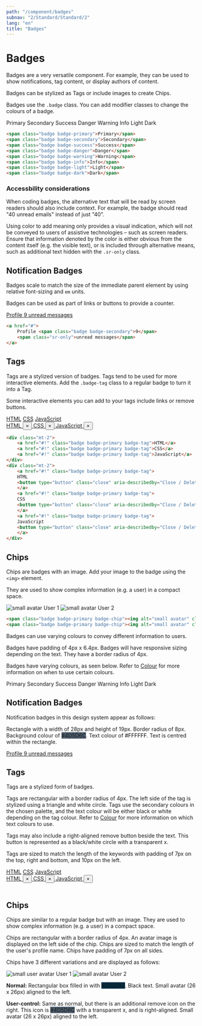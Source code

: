 ```yaml
---
path: "/component/badges"
subnav: "2/Standard/Standard/2"
lang: "en"
title: "Badges"
---
```


<helmet>
<title> Badges - Aurora Design System </title>
</helmet>

# Badges

Badges are a very versatile component. For example, they can be used to show notifications, tag content, or display authors of content. 

Badges can be stylized as Tags or include images to create Chips. 

<documentationtabs remove="react">
    <doctabpanel type="html">

Badges use the `.badge` class. You can add modifier classes to change the colours of a badge. 

<div class="mt-3 mb-3">
  <span class="badge badge-primary">Primary</span>
  <span class="badge badge-secondary">Secondary</span>
  <span class="badge badge-success">Success</span>
  <span class="badge badge-danger">Danger</span>
  <span class="badge badge-warning">Warning</span>
  <span class="badge badge-info">Info</span>
  <span class="badge badge-light">Light</span>
  <span class="badge badge-dark">Dark</span>
</div>

```html
<span class="badge badge-primary">Primary</span>
<span class="badge badge-secondary">Secondary</span>
<span class="badge badge-success">Success</span>
<span class="badge badge-danger">Danger</span>
<span class="badge badge-warning">Warning</span>
<span class="badge badge-info">Info</span>
<span class="badge badge-light">Light</span>
<span class="badge badge-dark">Dark</span>
```

### Accessbility considerations
        
When coding badges, the alternative text that will be read by screen readers should also include context. For example, the badge should read "40 unread emails" instead of just "40".

Using color to add meaning only provides a visual indication, which will not be conveyed to users of assistive technologies – such as screen readers. Ensure that information denoted by the color is either obvious from the content itself (e.g. the visible text), or is included through alternative means, such as additional text hidden with the `.sr-only` class.
        
## Notification Badges

Badges scale to match the size of the immediate parent element by using relative font-sizing and `em` units.

Badges can be used as part of links or buttons to provide a counter.
        
<div class="mt-3 mb-3">
  <a href="#">
    Profile <span class="badge badge-secondary">9</span>
    <span class="sr-only">unread messages</span>
  </a>
</div>

```html 
<a href="#">
    Profile <span class="badge badge-secondary">9</span>
    <span class="sr-only">unread messages</span>
</a>
```

## Tags

Tags are a stylized version of badges. Tags tend to be used for more interactive elements. Add the `.badge-tag` class to a regular badge to turn it into a Tag. 

Some interactive elements you can add to your tags include links or remove buttons. 

<div class="mt-2">
    <a href="#!" class="badge badge-primary badge-tag">HTML</a>
    <a href="#!" class="badge badge-primary badge-tag">CSS</a>
    <a href="#!" class="badge badge-primary badge-tag">JavaScript</a>
</div>
<div class="mt-2">
    <a href="#!" class="badge badge-primary badge-tag">
    HTML
    <button type="button" class="close" aria-describedby="Close / Delete"><span aria-hidden="true">×</span></button>
    </a>
    <a href="#!" class="badge badge-primary badge-tag">
    CSS
    <button type="button" class="close" aria-describedby="Close / Delete"><span aria-hidden="true">×</span></button>
    </a>
    <a href="#!" class="badge badge-primary badge-tag">
    JavaScript
    <button type="button" class="close" aria-describedby="Close / Delete"><span aria-hidden="true">×</span></button>
    </a>
</div>

```html
<div class="mt-2">
    <a href="#!" class="badge badge-primary badge-tag">HTML</a>
    <a href="#!" class="badge badge-primary badge-tag">CSS</a>
    <a href="#!" class="badge badge-primary badge-tag">JavaScript</a>
</div>
<div class="mt-2">
    <a href="#!" class="badge badge-primary badge-tag">
    HTML
    <button type="button" class="close" aria-describedby="Close / Delete"><span aria-hidden="true">×</span></button>
    </a>
    <a href="#!" class="badge badge-primary badge-tag">
    CSS
    <button type="button" class="close" aria-describedby="Close / Delete"><span aria-hidden="true">×</span></button>
    </a>
    <a href="#!" class="badge badge-primary badge-tag">
    JavaScript
    <button type="button" class="close" aria-describedby="Close / Delete"><span aria-hidden="true">×</span></button>
    </a>
</div>
```

## Chips

Chips are badges with an image. Add your image to the badge using the `<img>` element. 

They are used to show complex information (e.g. a user) in a compact space.

<span class="badge badge-primary badge-chip"><img alt="small avatar" class="avatar avatar-sm" src="https://bit.ly/2GLjkzx"> User 1</span>
<span class="badge badge-primary badge-chip"><img alt="small avatar" class="avatar avatar-sm" src="https://bit.ly/2GLjkzx"> User 2</span>

```html
<span class="badge badge-primary badge-chip"><img alt="small avatar" class="avatar avatar-sm" src="https://bit.ly/2GLjkzx"> User 1</span>
<span class="badge badge-primary badge-chip"><img alt="small avatar" class="avatar avatar-sm" src="https://bit.ly/2GLjkzx"> User 2</span>
```
    
</doctabpanel>
    <doctabpanel type="design">


Badges can use varying colours to convey different information to users. 

Badges have padding of 4px x 6.4px. Badges will have responsive sizing depending on the text. They have a border radius of 4px. 

Badges have varying colours, as seen below. Refer to [Colour](/component/colour) for more information on when to use certain colours. 

<div class="mt-3 mb-3">
  <span class="badge badge-primary">Primary</span>
  <span class="badge badge-secondary">Secondary</span>
  <span class="badge badge-success">Success</span>
  <span class="badge badge-danger">Danger</span>
  <span class="badge badge-warning">Warning</span>
  <span class="badge badge-info">Info</span>
  <span class="badge badge-light">Light</span>
  <span class="badge badge-dark">Dark</span>
</div>
    

## Notification Badges

Notification badges in this design system appear as follows:

Rectangle with a width of 28px and height of 19px. Border radius of 8px. Background colour of <badge style="background-color: #4D5D6C;">#4D5D6C</badge>. Text colour of <badge style="background-color: #FFFFFF;color:black;">#FFFFFF</badge>. Text is centred within the rectangle.

<div class="mt-3 mb-3">
  <a href="#">
    Profile <span class="badge badge-secondary">9</span>
    <span class="sr-only">unread messages</span>
  </a>
</div>


## Tags

Tags are a stylized form of badges. 

Tags are rectangular with a border radius of 4px. The left side of the tag is stylized using a triangle and white circle. Tags use the secondary colours in the chosen palette, and the text colour will be either black or white depending on the tag colour. Refer to [Colour](component/colour) for more information on which text colours to use.

Tags may also include a right-aligned remove button beside the text. This button is represented as a black/white circle with a transparent x.

Tags are sized to match the length of the keywords with padding of 7px on the top, right and bottom, and 10px on the left.

<div class="mt-2">
    <a href="#!" class="badge badge-primary badge-tag">HTML</a>
    <a href="#!" class="badge badge-primary badge-tag">CSS</a>
    <a href="#!" class="badge badge-primary badge-tag">JavaScript</a>
</div>
<div class="mt-2">
    <a href="#!" class="badge badge-primary badge-tag">
    HTML
    <button type="button" class="close" aria-describedby="Close / Delete"><span aria-hidden="true">×</span></button>
    </a>
    <a href="#!" class="badge badge-primary badge-tag">
    CSS
    <button type="button" class="close" aria-describedby="Close / Delete"><span aria-hidden="true">×</span></button>
    </a>
    <a href="#!" class="badge badge-primary badge-tag">
    JavaScript
    <button type="button" class="close" aria-describedby="Close / Delete"><span aria-hidden="true">×</span></button>
    </a>
</div>
<br>

## Chips

Chips are similar to a regular badge but with an image. They are used to show complex information (e.g. a user) in a compact space. 

Chips are rectangular with a border radius of 4px. An avatar image is displayed on the left side of the chip. Chips are sized to match the length of the user's profile name. Chips have padding of 7px on all sides.

Chips have 3 different variations and are displayed as follows:

<span class="badge badge-primary badge-chip"><img alt="small user avatar" class="avatar avatar-sm" src="https://bit.ly/2GLjkzx"> User 1</span>
<span class="badge badge-primary badge-chip"><img alt="small avatar" class="avatar avatar-sm" src="https://bit.ly/2GLjkzx"> User 2</span>

**Normal:** Rectangular box filled in with <badge style="background-color: #002D42">#002D42</badge>. Black text. Small avatar \(26 x 26px\) aligned to the left.

**User-control:** Same as normal, but there is an additional remove icon on the right. This icon is <badge style="background-color: #4D5D6C;">#4D5D6C</badge> with a transparent x, and is right-aligned. Small avatar \(26 x 26px\) aligned to the left.



</doctabpanel>
    </documentationtabs>
